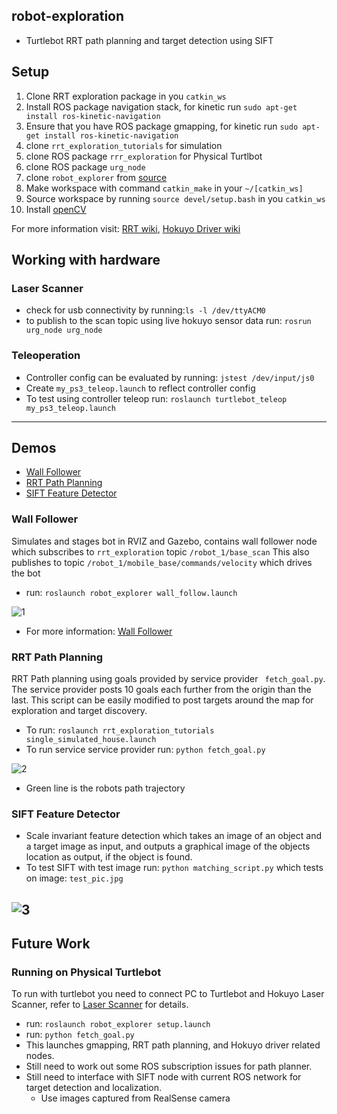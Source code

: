 ## robot-exploration
- Turtlebot RRT path planning and target detection using SIFT

## Setup
1) Clone RRT exploration package in you ```catkin_ws```
2) Install ROS package navigation stack, for kinetic run
```sudo apt-get install ros-kinetic-navigation```
3) Ensure that you have ROS package gmapping, for kinetic run
```sudo apt-get install ros-kinetic-navigation```
4) clone ```rrt_exploration_tutorials``` for simulation
5) clone ROS package ```rrr_exploration``` for Physical Turtlbot
6) clone ROS package ```urg_node```
7) clone ```robot_explorer``` from [source](https://github.com/Spain2394/robot_explorer)
8) Make workspace with command ```catkin_make``` in your ```~/[catkin_ws]```
9) Source workspace by running  ```source devel/setup.bash``` in you  ```catkin_ws```
10) Install [openCV](https://www.pyimagesearch.com/2016/12/19/install-opencv-3-on-macos-with-homebrew-the-easy-way/)

For more information visit: [RRT wiki](http://wiki.ros.org/rrt_exploration), [Hokuyo Driver wiki](http://wiki.ros.org/urg_node)

## Working with hardware
### Laser Scanner

- check for usb connectivity by running:```ls -l /dev/ttyACM0```
- to publish to the scan topic using live hokuyo sensor data run: ```rosrun urg_node urg_node```

### Teleoperation
- Controller config can be evaluated by running: ```jstest /dev/input/js0```
- Create ```my_ps3_teleop.launch``` to reflect controller config
- To test using controller teleop run: ```roslaunch turtlebot_teleop my_ps3_teleop.launch```

------
## Demos
* [Wall Follower](#wall-follower)
* [RRT Path Planning](#rrt-path-planning)
* [SIFT Feature Detector](#sift-feature-detector)

### Wall Follower
Simulates and stages bot in RVIZ and Gazebo, contains wall follower node which subscribes to ```rrt_exploration``` topic ```/robot_1/base_scan```
This also publishes to topic ```/robot_1/mobile_base/commands/velocity``` which drives the bot
* run: ```roslaunch robot_explorer wall_follow.launch```


![1](https://github.com/Spain2394/robot_explorer/blob/master/Images/wall_sim.gif)

* For more information: [Wall Follower](https://syrotek.felk.cvut.cz/course/ROS_CPP_INTRO/exercise/ROS_CPP_WALLFOLLOWING)

### RRT Path Planning
RRT Path planning using goals provided by service provider ``` fetch_goal.py```. The service provider posts 10 goals each further from the origin than the last. This script can be easily modified to post targets around the map for exploration and target discovery.
* To run: ```roslaunch rrt_exploration_tutorials single_simulated_house.launch```
* To run service service provider run: ```python fetch_goal.py```


![2](https://github.com/Spain2394/robot_explorer/blob/master/Images/rrt_sim.gif)

* Green line is the robots path trajectory

### SIFT Feature Detector
* Scale invariant feature detection which takes an image of an object and a target image as input, and outputs a graphical image of the objects location as output, if the object is found.
* To test SIFT with test image run: ```python matching_script.py``` which tests on image: ```test_pic.jpg```


![3](https://github.com/Spain2394/robot_explorer/blob/master/Images/matching_test2.jpg)
-------
## Future Work
### Running on Physical Turtlebot
To run with turtlebot you need to connect PC to Turtlebot and Hokuyo Laser Scanner, refer to [Laser Scanner](#laser-scanner) for details.
- run: ```roslaunch robot_explorer setup.launch```
- run: ```python fetch_goal.py```
- This launches gmapping, RRT path planning, and Hokuyo driver related nodes.
- Still need to work out some ROS subscription issues for path planner.
- Still need to interface with SIFT node with current ROS network for target detection and localization.
  - Use images captured from RealSense camera
